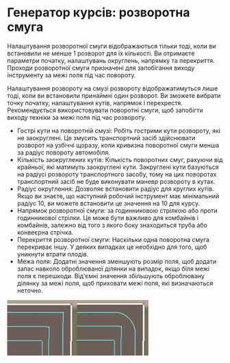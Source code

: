 # Генератор курсів: розворотна смуга


Налаштування розворотної смуги відображаються тільки тоді, коли ви встановили не менше 1 розворот для їх кількості.
Ви отримаєте параметри початку, налаштувань округлень, напрямку та перекриття.
Проходи розворотної смуги призначені для запобігання виходу інструменту за межі поля під час повороту.

Налаштування розвороту на смузі розвороту відображатимуться лише тоді, коли ви встановили принаймні один розворот.
Ви зможете вибрати точку початку, налаштування кутів, напрямок і перехрестя.
Рекомендується використовувати поворотні смуги, щоб запобігти виходу техніки за межі поля під час розвороту.



- Гострі кути на поворотній смузі: Робіть гострими кути розвороту, які не заокруглені. Це змусить транспортний засіб здійснювати розворот на узбіччі
щоразу, коли кривизна поворотної смуги менша за радіус повороту автомобіля.
- Кількість заокруглених кутів: Кількість поворотних смуг, рахуючи від крайньої, які матимуть заокруглені кути. Закруглені кути базуються на радіусі розвороту транспортного засобу, тому на цих поворотах транспортний засіб не буде виконувати маневр розвороту в кутах.
- Радіус округлення: Дозволяє встановити радіус для круглих кутів. Якщо ви знаєте, що наступний робочий інструмент має мінімальний радіус 10, ви можете встановити це значення на 10 для курсу.
- Напрямок розворотної смуги: за годинниковою стрілкою або проти годинникової стрілки. Це може бути важливо для комбайнів і комбайнів, залежно від того
з якого боку знаходиться труба або конвеєрна стрічка.
- Перекриття розворотної смуги: Наскільки одна поворотна смуга перекриває іншу. У деяких випадках це необхідно для того, щоб уникнути втрати плодів.
- Межа поля: Додатні значення зменшують розмір поля, щоб додати запас навколо оброблюваної ділянки на випадок, якщо біля межі поля є перешкоди.
Від'ємні значення збільшують оброблювану ділянку за межі поля, щоб приховати межі поля, які визначаються неточно.


![Image](../assets/images/sharproundcorner_0_0_330_130.png)

